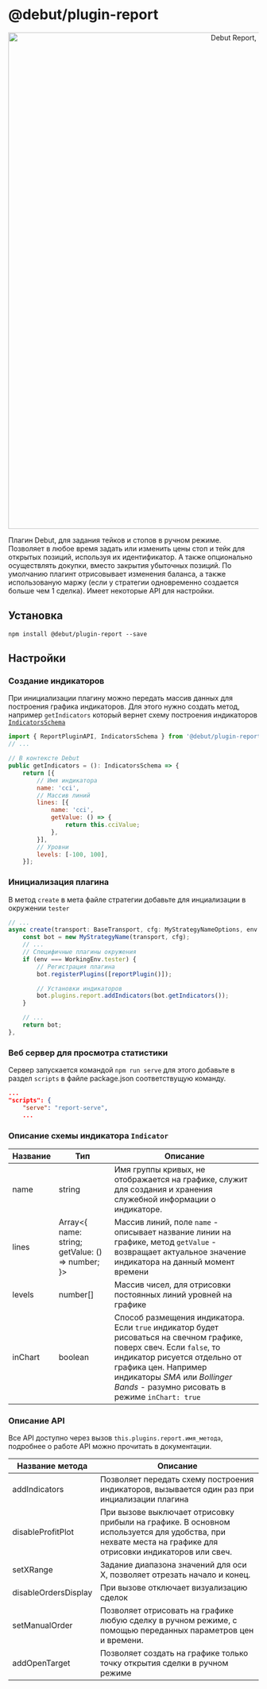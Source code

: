 # @debut/plugin-report

<p align="center"><img alt="Debut Report, плагин отчетов" src="https://github.com/debut-js/Plugins/raw/master/packages/report/img/banner.png" width="1000"></p>

Плагин Debut, для задания тейков и стопов в ручном режиме. Позволяет в любое время задать или изменить цены стоп и тейк для открытых позиций, используя их идентификатор. А также опционально осуществлять докупки, вместо закрытия убыточных позиций.
По умолчанию плагинт отрисовывает изменения баланса, а также использованую маржу (если у стратегии одновременно создается больше чем 1 сделка). Имеет некоторые API для настройки.

## Установка

```
npm install @debut/plugin-report --save
```

## Настройки

### Создание индикаторов
При инициализации плагину можно передать массив данных для построения графика индикаторов.  Для этого нужно создать метод, например `getIndicators` который вернет схему построения индикаторов [`IndicatorsSchema`](https://github.com/debut-js/Plugins/tree/master/packages/report#%D0%BE%D0%BF%D0%B8%D1%81%D0%B0%D0%BD%D0%B8%D0%B5-%D1%81%D1%85%D0%B5%D0%BC%D1%8B-%D0%B8%D0%BD%D0%B4%D0%B8%D0%BA%D0%B0%D1%82%D0%BE%D1%80%D0%B0-indicator)

```javascript
import { ReportPluginAPI, IndicatorsSchema } from '@debut/plugin-report';
// ...

// В контексте Debut
public getIndicators = (): IndicatorsSchema => {
    return [{
        // Имя индикатора
        name: 'cci',
        // Массив линий
        lines: [{
            name: 'cci',
            getValue: () => {
                return this.cciValue;
            },
        }],
        // Уровни
        levels: [-100, 100],
    }];
```

### Инициализация плагина

В метод `create` в мета файле стратегии добавьте для инциализации в окружении `tester`

```javascript
// ...
async create(transport: BaseTransport, cfg: MyStrategyNameOptions, env: WorkingEnv) {
    const bot = new MyStrategyName(transport, cfg);
    // ...
    // Специфичные плагины окружения
    if (env === WorkingEnv.tester) {
        // Регистрация плагина
        bot.registerPlugins([reportPlugin()]);

        // Установки индикаторов
        bot.plugins.report.addIndicators(bot.getIndicators());
    }

    // ...
    return bot;
},
```

### Веб сервер для просмотра статистики
Сервер запускается командой `npm run serve` для этого добавьте в раздел `scripts` в файле package.json соответствущую команду.

```json
...
"scripts": {
    "serve": "report-serve",
    ...
```

### Описание схемы индикатора `Indicator`

| Название  | Тип        | Описание   |
|-----------|------------|------------|
name | string | Имя группы кривых, не отображается на графике, служит для создания и хранения служебной информации о индикаторе.
lines | Array<{ name: string; getValue: () => number; }> | Массив линий, поле `name` - описывает название линии на графике, метод `getValue` - возвращает актуальное значение индикатора на данный момент времени
levels | number[] | Массив чисел, для отрисовки постоянных линий уровней на графике
inChart | boolean | Способ размещения индикатора. Если `true` индикатор будет рисоваться на свечном графике, поверх свеч. Если `false`, то индикатор рисуется отдельно от графика цен. Например индикаторы _SMA_ или _Bollinger Bands_ - разумно рисовать в режиме `inChart: true`

### Описание API
Все API доступно через вызов `this.plugins.report.имя_метода`, подробнее о работе API можно прочитать в документации.

| Название метода        | Описание   |
|------------------------|------------|
addIndicators | Позволяет передать схему построения индикаторов, вызывается один раз при инциализации плагина
disableProfitPlot | При вызове выключает отрисовку прибыли на графике. В основном используется для удобства, при нехвате места на графике для отрисовки индикаторов или свеч.
setXRange | Задание диапазона значений для оси X, позволяет отрезать начало и конец.
disableOrdersDisplay | При вызове отключает визуализацию сделок
setManualOrder | Позволяет отрисовать на графике любую сделку в ручном режиме, с помощью переданных параметров цен и времени.
addOpenTarget | Позволяет создать на графике только точку открытия сделки в ручном режиме
